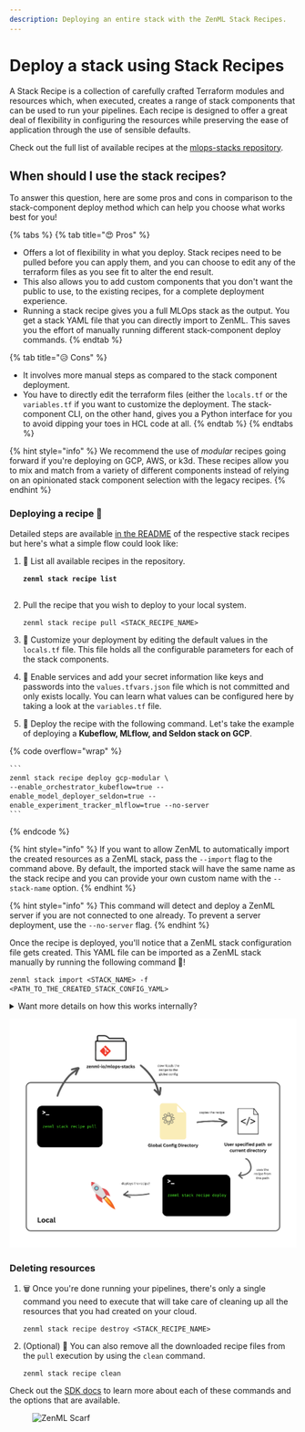 ```yaml
---
description: Deploying an entire stack with the ZenML Stack Recipes.
---
```


# Deploy a stack using Stack Recipes

A Stack Recipe is a collection of carefully crafted Terraform modules and resources which, when executed, creates a range of stack components that can be used to run your pipelines. Each recipe is designed to offer a great deal of flexibility in configuring the resources while preserving the ease of application through the use of sensible defaults.

Check out the full list of available recipes at the [mlops-stacks repository](https://github.com/zenml-io/mlops-stacks#-list-of-recipes).

## When should I use the stack recipes?

To answer this question, here are some pros and cons in comparison to the stack-component deploy method which can help you choose what works best for you!

{% tabs %}
{% tab title="😍 Pros" %}
* Offers a lot of flexibility in what you deploy. Stack recipes need to be pulled before you can apply them, and you can choose to edit any of the terraform files as you see fit to alter the end result.
* This also allows you to add custom components that you don't want the public to use, to the existing recipes, for a complete deployment experience.
* Running a stack recipe gives you a full MLOps stack as the output. You get a stack YAML file that you can directly import to ZenML. This saves you the effort of manually running different stack-component deploy commands.
{% endtab %}

{% tab title="😥 Cons" %}
* It involves more manual steps as compared to the stack component deployment.
* You have to directly edit the terraform files (either the `locals.tf` or the `variables.tf` if you want to customize the deployment. The stack-component CLI, on the other hand, gives you a Python interface for you to avoid dipping your toes in HCL code at all.
{% endtab %}
{% endtabs %}

{% hint style="info" %}
We recommend the use of _modular_ recipes going forward if you're deploying on GCP, AWS, or k3d. These recipes allow you to mix and match from a variety of different components instead of relying on an opinionated stack component selection with the legacy recipes.
{% endhint %}

### Deploying a recipe 🚀

Detailed steps are available [in the README](https://github.com/zenml-io/mlops-stacks#-list-of-recipes) of the respective stack recipes but here's what a simple flow could look like:

1.  📃 List all available recipes in the repository.

    <pre><code><strong>zenml stack recipe list
    </strong><strong> 
    </strong></code></pre>
2.  Pull the recipe that you wish to deploy to your local system.

    ```
    zenml stack recipe pull <STACK_RECIPE_NAME>
    ```
3. 🎨 Customize your deployment by editing the default values in the `locals.tf` file. This file holds all the configurable parameters for each of the stack components.
4. 🔐 Enable services and add your secret information like keys and passwords into the `values.tfvars.json` file which is not committed and only exists locally. You can learn what values can be configured here by taking a look at the `variables.tf` file.
5. 🚀 Deploy the recipe with the following command. Let's take the example of deploying a **Kubeflow, MLflow, and Seldon stack on GCP**.

{% code overflow="wrap" %}
````
```
zenml stack recipe deploy gcp-modular \
--enable_orchestrator_kubeflow=true --enable_model_deployer_seldon=true --enable_experiment_tracker_mlflow=true --no-server
```
````
{% endcode %}

{% hint style="info" %}
If you want to allow ZenML to automatically import the created resources as a ZenML stack, pass the `--import` flag to the command above. By default, the imported stack will have the same name as the stack recipe and you can provide your own custom name with the `--stack-name` option.
{% endhint %}

{% hint style="info" %}
This command will detect and deploy a ZenML server if you are not connected to one already. To prevent a server deployment, use the `--no-server` flag.
{% endhint %}

Once the recipe is deployed, you'll notice that a ZenML stack configuration file gets created. This YAML file can be imported as a ZenML stack manually by running the following command 🤯!

```
zenml stack import <STACK_NAME> -f <PATH_TO_THE_CREATED_STACK_CONFIG_YAML>
```

<details>

<summary>Want more details on how this works internally?</summary>

The stack recipe CLI interacts with the [mlops-stacks](https://github.com/zenml-io/mlops-stacks) repository to fetch the recipes and stores them locally in the **Global Config** directory. From here, they are pulled to your local directory or whatever directory you specify in the `--path` flag for the CLI.

This is what you see and where you can make any changes you want to the recipe files. You can also use native terraform commands like `terraform apply` to deploy components but this would require you to pass the variables manually using the `-var-file` flag to the terraform CLI.

</details>

![Workflow behind using the stack recipe CLI](../../.gitbook/assets/zenml_stack_recipe_deploy.png)

### Deleting resources

1.  🗑️ Once you're done running your pipelines, there's only a single command you need to execute that will take care of cleaning up all the resources that you had created on your cloud.

    ```
    zenml stack recipe destroy <STACK_RECIPE_NAME>
    ```
2.  (Optional) 🧹 You can also remove all the downloaded recipe files from the `pull` execution by using the `clean` command.

    ```
    zenml stack recipe clean
    ```

Check out the [SDK docs](https://sdkdocs.zenml.io/) to learn more about each of these commands and the options that are available.

<figure><img src="https://static.scarf.sh/a.png?x-pxid=f0b4f458-0a54-4fcd-aa95-d5ee424815bc" alt="ZenML Scarf"><figcaption></figcaption></figure>

